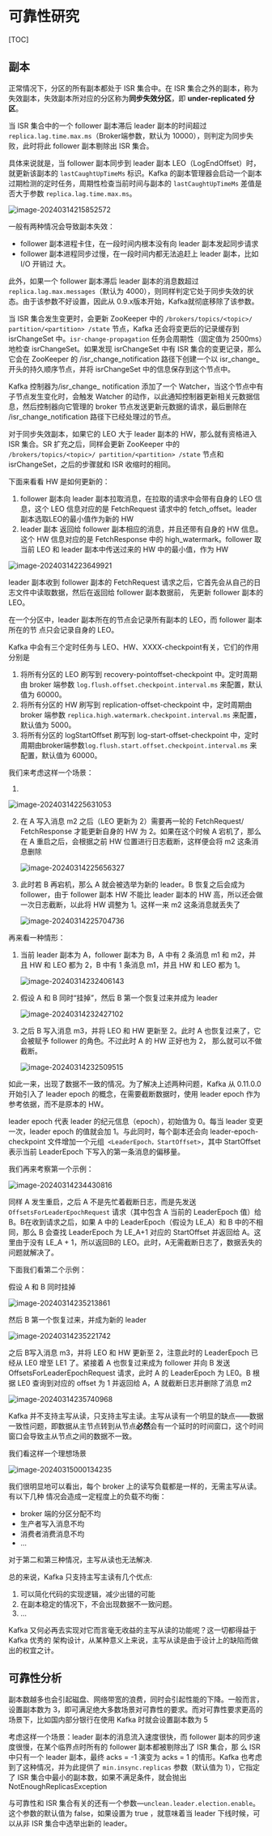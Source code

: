 # 可靠性研究

[TOC]

## 副本

正常情况下，分区的所有副本都处于 ISR 集合中。在 ISR 集合之外的副本，称为失效副本，失效副本所对应的分区称为**同步失效分区**，即 **under-replicated 分区**。

当 ISR 集合中的一个 follower 副本滞后 leader 副本的时间超过 `replica.lag.time.max.ms`（Broker端参数，默认为 10000），则判定为同步失败，此时将此 follower 副本剔除出 ISR 集合。

具体来说就是，当 follower 副本同步到 leader 副本 LEO（LogEndOffset）时，就更新该副本的 `lastCaughtUpTimeMs` 标识。Kafka 的副本管理器会启动一个副本过期检测的定时任务，周期性检查当前时间与副本的 `lastCaughtUpTimeMs` 差值是否大于参数 `replica.lag.time.max.ms`。

![image-20240314215852572](assets/image-20240314215852572.png)

一般有两种情况会导致副本失效：

- follower 副本进程卡住，在一段时间内根本没有向 leader 副本发起同步请求
- follower 副本进程同步过慢，在一段时间内都无法追赶上 leader 副本，比如 I/O 开销过 大。

此外，如果一个 follower 副本滞后 leader 副本的消息数超过 `replica.lag.max.messages`（默认为 4000），则同样判定它处于同步失效的状态。由于该参数不好设置，因此从 0.9.x版本开始，Kafka就彻底移除了该参数。



当 ISR 集合发生变更时，会更新 ZooKeeper 中的 `/brokers/topics/<topic>/ partition/<partition> /state` 节点，Kafka 还会将变更后的记录缓存到 isrChangeSet 中。`isr-change-propagation` 任务会周期性（固定值为 2500ms）地检查 isrChangeSet。如果发现 isrChangeSet 中有 ISR 集合的变更记录，那么它会在 ZooKeeper 的 /isr_change_notification 路径下创建一个以 isr_change_ 开头的持久顺序节点，并将 isrChangeSet 中的信息保存到这个节点中。

Kafka 控制器为/isr_change_ notification 添加了一个 Watcher，当这个节点中有子节点发生变化时，会触发 Watcher 的动作，以此通知控制器更新相关元数据信息，然后控制器向它管理的 broker 节点发送更新元数据的请求，最后删除在 /isr_change_notification 路径下已经处理过的节点。 

对于同步失效副本，如果它的 LEO 大于 leader 副本的 HW，那么就有资格进入 ISR 集合。SR 扩充之后，同样会更新 ZooKeeper 中的 `/brokers/topics/<topic>/ partition/<partition> /state` 节点和 isrChangeSet，之后的步骤就和 ISR 收缩时的相同。



下面来看看 HW 是如何更新的：

1. follower 副本向 leader 副本拉取消息，在拉取的请求中会带有自身的 LEO 信息，这个 LEO 信息对应的是 FetchRequest 请求中的 fetch_offset。leader 副本选取LEO的最小值作为新的 HW
2. leader 副本 返回给 follower 副本相应的消息，并且还带有自身的 HW 信息。这个 HW 信息对应的是 FetchResponse 中的 high_watermark。follower 取当前 LEO 和 leader 副本中传送过来的 HW 中的最小值，作为 HW

![image-20240314223649921](assets/image-20240314223649921.png)

leader 副本收到 follower 副本的 FetchRequest 请求之后，它首先会从自己的日志文件中读取数据，然后在返回给 follower 副本数据前， 先更新 follower 副本的 LEO。

在一个分区中，leader 副本所在的节点会记录所有副本的 LEO，而 follower 副本所在的节 点只会记录自身的 LEO。

Kafka 中会有三个定时任务与 LEO、HW、XXXX-checkpoint有关，它们的作用分别是

1. 将所有分区的 LEO 刷写到 recovery-pointoffset-checkpoint 中。定时周期由 broker 端参数 `log.flush.offset.checkpoint.interval.ms` 来配置，默认值为 60000。
2. 将所有分区的 HW 刷写到 replication-offset-checkpoint 中，定时周期由 broker 端参数 `replica.high.watermark.checkpoint.interval.ms` 来配置，默认值为 5000。
3. 将所有分区的 logStartOffset 刷写到 log-start-offset-checkpoint 中，定时周期由broker端参数`log.flush.start.offset.checkpoint.interval.ms` 来配置，默认值为 60000。



我们来考虑这样一个场景：

1. 

   ![image-20240314225631053](assets/image-20240314225631053.png)

2. 在 A 写入消息 m2 之后（LEO 更新为 2）需要再一轮的 FetchRequest/ FetchResponse 才能更新自身的 HW 为 2。如果在这个时候 A 宕机了，那么在 A 重启之后，会根据之前 HW 位置进行日志截断，这样便会将 m2 这条消息删除

   ![image-20240314225656327](assets/image-20240314225656327.png)

3. 此时若 B 再宕机，那么 A 就会被选举为新的 leader。B 恢复之后会成为 follower，由于 follower 副本 HW 不能比 leader 副本的 HW 高，所以还会做一次日志截断，以此将 HW 调整为 1。这样一来 m2 这条消息就丢失了

   ![image-20240314225704736](assets/image-20240314225704736.png)



再来看一种情形：

1. 当前 leader 副本为 A，follower 副本为 B，A 中有 2 条消息 m1 和 m2，并 且 HW 和 LEO 都为 2，B 中有 1 条消息 m1，并且 HW 和 LEO 都为 1。

   ![image-20240314232406143](assets/image-20240314232406143.png)

2. 假设 A 和 B 同时“挂掉”，然后 B 第一个恢复过来并成为 leader

   ![image-20240314232427102](assets/image-20240314232427102.png)

3. 之后 B 写入消息 m3，并将 LEO 和 HW 更新至 2。此时 A 也恢复过来了，它会被赋予 follower 的角色。不过此时 A 的 HW 正好也为 2， 那么就可以不做截断。

   ![image-20240314232509515](assets/image-20240314232509515.png)

如此一来，出现了数据不一致的情况。为了解决上述两种问题，Kafka 从 0.11.0.0 开始引入了 leader epoch 的概念，在需要截断数据时，使用 leader epoch 作为参考依据，而不是原本的 HW。

leader epoch 代表 leader 的纪元信息（epoch），初始值为 0。每当 leader 变更一次，leader epoch 的值就会加 1。与此同时，每个副本还会向 leader-epoch-checkpoint 文件增加一个元组` <LeaderEpoch，StartOffset>`，其中 StartOffset 表示当前 LeaderEpoch 下写入的第一条消息的偏移量。



我们再来考察第一个示例：

![image-20240314234430816](assets/image-20240314234430816.png)

同样 A 发生重启，之后 A 不是先忙着截断日志，而是先发送 `OffsetsForLeaderEpochRequest` 请求（其中包含 A 当前的 LeaderEpoch 值）给 B。B在收到请求之后，如果 A 中的 LeaderEpoch（假设为 LE_A）和 B 中的不相同，那么 B 会查找 LeaderEpoch 为 LE_A+1 对应的 StartOffset 并返回给 A。这里由于没有 LE_A + 1，所以返回B的 LEO。此时，A无需截断日志了，数据丢失的问题就解决了。

下面我们看第二个示例：

假设 A 和 B 同时挂掉

![image-20240314235213861](assets/image-20240314235213861.png)

然后 B 第一个恢复过来，并成为新的 leader

![image-20240314235221742](assets/image-20240314235221742.png)

之后 B写入消息 m3，并将 LEO 和 HW 更新至 2，注意此时的 LeaderEpoch 已经从 LE0 增至 LE1 了。紧接着 A 也恢复过来成为 follower 并向 B 发送 OffsetsForLeaderEpochRequest 请求，此时 A 的 LeaderEpoch 为 LE0。B 根据 LE0 查询到对应的 offset 为 1 并返回给 A，A 就截断日志并删除了消息 m2

![image-20240314235740968](assets/image-20240314235740968.png)



Kafka 并不支持主写从读，只支持主写主读。主写从读有一个明显的缺点——数据一致性问题，即数据从主节点转到从节点**必然**会有一个延时的时间窗口，这个时间窗口会导致主从节点之间的数据不一致。

我们看这样一个理想场景

![image-20240315000134235](assets/image-20240315000134235.png)

我们很明显地可以看出，每个 broker 上的读写负载都是一样的，无需主写从读。有以下几种 情况会造成一定程度上的负载不均衡：

- broker 端的分区分配不均
- 生产者写入消息不均
- 消费者消费消息不均
- ...

对于第二和第三种情况，主写从读也无法解决.

总的来说，Kafka 只支持主写主读有几个优点:

1. 可以简化代码的实现逻辑，减少出错的可能
2. 在副本稳定的情况下，不会出现数据不一致问题。
3. ...

Kafka 又何必再去实现对它而言毫无收益的主写从读的功能呢？这一切都得益于 Kafka 优秀的 架构设计，从某种意义上来说，主写从读是由于设计上的缺陷而做出的权宜之计。



## 可靠性分析

副本数越多也会引起磁盘、网络带宽的浪费，同时会引起性能的下降。一般而言，设置副本数为 3，即可满足绝大多数场景对可靠性的要求。而对可靠性要求更高的场景下，比如国内部分银行在使用 Kafka 时就会设置副本数为 5



考虑这样一个场景：leader 副本的消息流入速度很快，而 follower 副本的同步速度很慢，在某个临界点时所有的 follower 副本都被剔除出了 ISR 集合，那 么 ISR 中只有一个 leader 副本，最终 acks = -1 演变为 acks = 1 的情形。Kafka 也考虑到了这种情况，并为此提供了 `min.insync.replicas` 参数（默认值为 1），它指定了 ISR 集合中最小的副本数，如果不满足条件，就会抛出 NotEnoughReplicasException

与可靠性和 ISR 集合有关的还有一个参数—`unclean.leader.election.enable`。 这个参数的默认值为 false，如果设置为 true ，就意味着当 leader 下线时候，可以从非 ISR 集合中选举出新的 leader。



